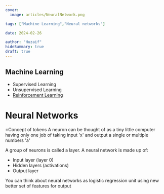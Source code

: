 ```yaml
---
cover:
  image: articles/NeuralNetwork.png

tags: ["Machine Learning","Neural networks"]

date: 2024-02-26

author: "Huzaif"
hideSummary: true
draft: true
---
```



## Machine Learning
- Supervised Learning
- Unsupervised Learning
- [Reinforcement Learning](https://web.stanford.edu/class/psych209/Readings/SuttonBartoIPRLBook2ndEd.pdf)











# Neural Networks
=Concept of tokens
A neuron can be thought of as a tiny little computer having only one job of taking input 'x' and output a single or multiple numbers 'a' 

A group of neurons is called a layer. A neural network is made up of:
- Input layer (layer 0)
- Hidden layers (activations)
- Output layer

You can think about neural networks as logistic regression unit using new better set of features for output

